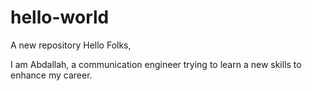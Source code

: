 # hello-world
A new repository 
Hello Folks,

I am Abdallah, a communication engineer trying to learn a new skills to enhance my career.
